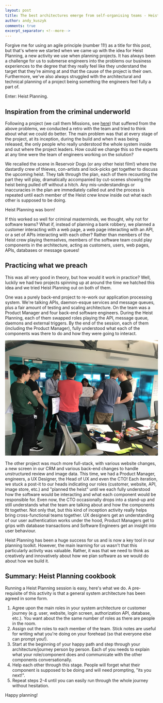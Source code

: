 ```yaml
---
layout: post
title: The best architectures emerge from self-organising teams - Heist Planning
author: andy_kuszyk
comments: true
excerpt_separator: <!--more-->
---
```


Forgive me for using an agile principle (number 11!) as a title for this post, but that's where we started when we came up with the idea for Heist Planning, a new activity we use when planning projects. It has always been a challenge for us to submerse engineers into the problems our business experiences to the degree that they really feel like they understand the target that they're aiming at and that the cause of the project is their own. Furthermore, we've also always struggled with the architectural and technical planning of a project being something the engineers feel fully a part of.

Enter: Heist Planning.
<!--more-->

## Inspiration from the criminal underworld
Following a project (we call them Missions, see [here](https://tech.carfinance247.co.uk/how-to-facilitate-engineering-engagement-and-team-discussions/)) that suffered from the above problems, we conducted a retro with the team and tried to think about what we could do better. The main problem was that at every stage of the project, at its inception, during the build and when it was being released, the only people who really understood the whole system inside and out where the project leaders. How could we change this so the experts at any time were the team of engineers working on the solution?

We recalled the scene in Reservoir Dogs (or any other heist film!) where the dastardly crew of thieves, con-artists and lock-picks get together to discuss the upcoming heist. They talk through the plan, each of them recounting the part they will play, dramatically accompanied by cut-scenes showing the heist being pulled off without a hitch. Any mis-understandings or inaccuracies in the plan are immediately called out and the process is repeated until each member of the Heist crew know inside out what each other is supposed to be doing.

Heist Planning was born!

If this worked so well for criminal masterminds, we thought, why not for software teams? What if, instead of planning a bank robbery, we planned a customer interacting with a web page, a web page interacting with an API, or a set of APIs interacting with each other? Rather than members of the Heist crew playing themselves, members of the software team could play components in the architecture, acting as customers, users, web pages, APIs, databases or message queues!

## Practicing what we preach
This was all very good in theory, but how would it work in practice? Well, luckily we had two projects spinning up at around the time we hatched this idea and we tried Heist Planning out on both of them.

One was a purely back-end project to re-work our application processing system. We're talking APIs, daemon-esque services and message queues, plus a fair amount of testing and scaling architecture. On the team was a Product Manager and four back-end software engineers. During the Heist Planning, each of them swapped roles playing the API, message queue, daemons and external triggers. By the end of the session, each of them (including the Product Manager), fully understood what each of the components was there to do and how they were going to interact.

![Heist Planning](../images/heist-planning.JPG)

The other project was much more full-stack, with various website changes, a new screen in our CRM and various back-end changes to handle unstructured review and image data. This time, we had a Product Manager, engineers, a UX Designer, the Head of UX and even the CTO! Each iteration, we stuck a post-it to our heads indicating our roles (customer, website, API, image store, etc.) and "planned the heist" until we each fully understood how the software would be interacting and what each component would be responsible for. Even now, the CTO occasionally drops into a stand-up and still understands what the team are talking about and how the components fit together. Not only that, but this kind of inception activity really helps bring cross-functional teams together. UX designers get an understanding of our user authentication works under the hood, Product Managers get to grips with database transactions and Software Engineers get an insight into user behaviour.

Heist Planning has been a huge success for us and is now a key tool in our planning toolkit. However, the main learning for us wasn't that this particularly activity was valuable. Rather, it was that we need to think as creatively and innovatively about how we plan software as we would do about how we build it.

## Summary: Heist Planning cookbook
Running a Heist Planning session is easy, here's what we do. A pre-requisite of this activity is that a general system architecture has been agreed in some form.

1. Agree upon the main roles in your system architecture or customer journey (e.g. user, website, login screen, authorization API, database, etc.). You want about the the same number of roles as there are people in the room.
2. Assign out the roles to each member of the team. Stick notes are useful for writing what you're doing on your forehead (so that everyone else can prompt you!).
3. Start at the beginning of your happy path and step through your architecture/journey person by person. Each of you needs to explain what your role/component does and communicate with the other components conversationally.
4. Help each other through this stage. People will forget what their component is supposed to be doing and will need prompting, "its you next!".
5. Repeat steps 2-4 until you can easily run through the whole journey without hesitation.

Happy planning!

